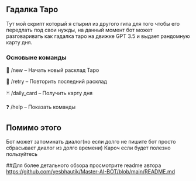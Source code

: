 ## Гадалка Таро

Тут мой скрипт который я стырил из другого гита для того чтобы его передлать под свои нужды, на данный момент бот может разговаривать как гадалка таро на движке GPT 3.5 и выдает рандомную карту дня.

### Основыне команды 

🔮 /new – Начать новый расклад Таро

🔄 /retry – Повторить последний расклад

🃏 /daily_card – Получить карту дня

❓ /help – Показать команды

## Помимо этого 

Бот может запоминать диалог(но если долго не пишите бот просто сбрасывает диалог из долго времени)
Кароч если будет полезно пользуйтесь

##Для более детального обзора просмотрите readme автора https://github.com/yesbhautik/Master-AI-BOT/blob/main/README.md


